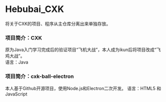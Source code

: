 # Hebubai_CXK
将关于CXK的项目、程序从主仓库分离出来单独存放。

### 项目简介：CXK
原为Java入门学习完成后的验证项目“飞机大战”，本人成为ikun后将项目改成“飞鸡大战”。  
语言：Java  

### 项目简介：cxk-ball-electron
本人基于Github开源项目，使用Node.js和Electron二次开发。
语言：HTML5 和 JavaScript  
